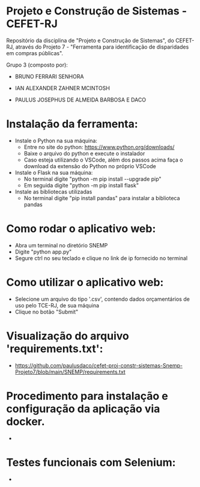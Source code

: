 # Projeto e Construção de Sistemas - CEFET-RJ
Repositório da disciplina de "Projeto e Construção de Sistemas", do CEFET-RJ, através do Projeto 7 - "Ferramenta para identificação de disparidades em compras públicas".

Grupo 3 (composto por):

- BRUNO FERRARI SENHORA

- IAN ALEXANDER ZAHNER MCINTOSH

- PAULUS JOSEPHUS DE ALMEIDA BARBOSA E DACO



# Instalação da ferramenta:
- Instale o Python na sua máquina:
    - Entre no site do python: https://www.python.org/downloads/
    - Baixe o arquivo do python e execute o instalador
    - Caso esteja utilizando o VSCode, além dos passos acima faça o download da extensão do Python no próprio VSCode
- Instale o Flask na sua máquina:
    - No terminal digite "python -m pip install --upgrade pip"
    - Em seguida digite "python -m pip install flask"
- Instale as bibliotecas utilizadas
    - No terminal digite "pip install pandas" para instalar a biblioteca pandas
    

# Como rodar o aplicativo web:
- Abra um terminal no diretório SNEMP
- Digite "python app.py"
- Segure ctrl no seu teclado e clique no link de ip fornecido no terminal


# Como utilizar o aplicativo web:
- Selecione um arquivo do tipo '.csv', contendo dados orçamentários de uso pelo TCE-RJ, de sua máquina
- Clique no botão "Submit"

# Visualização do arquivo 'requirements.txt':
- https://github.com/paulusdaco/cefet-proj-constr-sistemas-Snemp-Projeto7/blob/main/SNEMP/requirements.txt


# Procedimento para instalação e configuração da aplicação via docker.
-

# Testes funcionais com Selenium:
-
